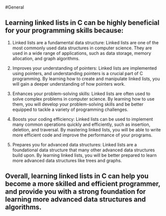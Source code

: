 #General

## Learning linked lists in C can be highly beneficial for your programming skills because:

1. Linked lists are a fundamental data structure: Linked lists are one of the most commonly used data structures in computer science. They are used in a wide range of applications, such as data storage, memory allocation, and graph algorithms.

2. Improves your understanding of pointers: Linked lists are implemented using pointers, and understanding pointers is a crucial part of C programming. By learning how to create and manipulate linked lists, you will gain a deeper understanding of how pointers work.

3. Enhances your problem-solving skills: Linked lists are often used to solve complex problems in computer science. By learning how to use them, you will develop your problem-solving skills and be better equipped to tackle a variety of programming challenges.

4. Boosts your coding efficiency: Linked lists can be used to implement many common operations quickly and efficiently, such as insertion, deletion, and traversal. By mastering linked lists, you will be able to write more efficient code and improve the performance of your programs.

5. Prepares you for advanced data structures: Linked lists are a foundational data structure that many other advanced data structures build upon. By learning linked lists, you will be better prepared to learn more advanced data structures like trees and graphs.

## Overall, learning linked lists in C can help you become a more skilled and efficient programmer, and provide you with a strong foundation for learning more advanced data structures and algorithms.
